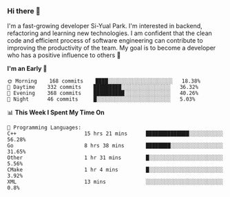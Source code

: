 ### Hi there 👋


I'm a fast-growing developer Si-Yual Park. I'm interested in backend, refactoring and learning new technologies. I am confident that the clean code and efficient process of software engineering can contribute to improving the productivity of the team. My goal is to become a developer who has a positive influence to others 🔭

<!--START_SECTION:waka-->
**I'm an Early 🐤** 

```text
🌞 Morning    168 commits    ████░░░░░░░░░░░░░░░░░░░░░   18.38% 
🌆 Daytime    332 commits    █████████░░░░░░░░░░░░░░░░   36.32% 
🌃 Evening    368 commits    ██████████░░░░░░░░░░░░░░░   40.26% 
🌙 Night      46 commits     █░░░░░░░░░░░░░░░░░░░░░░░░   5.03%

```


📊 **This Week I Spent My Time On** 

```text
💬 Programming Languages: 
C++                      15 hrs 21 mins      ██████████████░░░░░░░░░░░   56.28% 
Go                       8 hrs 38 mins       ████████░░░░░░░░░░░░░░░░░   31.65% 
Other                    1 hr 31 mins        █░░░░░░░░░░░░░░░░░░░░░░░░   5.56% 
CMake                    1 hr 4 mins         █░░░░░░░░░░░░░░░░░░░░░░░░   3.92% 
XML                      13 mins             ░░░░░░░░░░░░░░░░░░░░░░░░░   0.8%

```


<!--END_SECTION:waka-->

